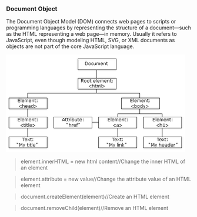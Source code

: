 ### Document Object
The Document Object Model (DOM) connects web pages to scripts or programming languages by representing the structure of a document—such as the HTML representing a web page—in memory. Usually it refers to JavaScript, even though modeling HTML, SVG, or XML documents as objects are not part of the core JavaScript language.

![alt text](image-1.png)

>element.innerHTML = new html content//Change the inner HTML of an element

>element.attribute = new value//Change the attribute value of an HTML element

>document.createElement(element)//Create an HTML element

>document.removeChild(element)//Remove an HTML element